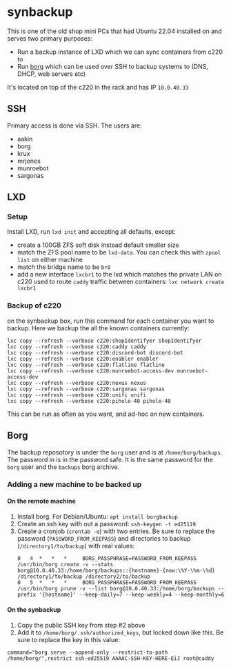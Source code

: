 # synbackup

This is one of the old shop mini PCs that had Ubuntu 22.04 installed on and serves two primary purposes:

* Run a backup instance of LXD which we can sync containers from c220 to 
* Run [borg](https://borgbackup.readthedocs.io) which can be used over SSH to backup systems to (DNS, DHCP, web servers etc)

It's located on top of the c220 in the rack and has IP `10.0.40.33`

## SSH

Primary access is done via SSH. The users are:

* aakin  
* borg  
* krux  
* mrjones  
* munroebot  
* sargonas

## LXD

### Setup

Install LXD, run `lxd init` and accepting all defaults, except:
* create a 100GB ZFS soft disk instead default smaller size
* match the ZFS pool name to be `lxd-data`.  You can check this with `zpool list` on either machine
* match the bridge name to be `br0`
* add a new interface `lxcbr1` to the lxd which matches  the private LAN on c220 used to route `caddy` traffic between containers: `lxc network create lxcbr1`

### Backup of c220

on the synbackup box, run this command for each container you want to backup. Here we backup the all the known containers currently:

```
lxc copy --refresh --verbose c220:shopIdentifyer shopIdentifyer
lxc copy --refresh --verbose c220:caddy caddy
lxc copy --refresh --verbose c220:discord-bot discord-bot
lxc copy --refresh --verbose c220:enabler enabler
lxc copy --refresh --verbose c220:flatline flatline
lxc copy --refresh --verbose c220:munroebot-access-dev munroebot-access-dev
lxc copy --refresh --verbose c220:nexus nexus
lxc copy --refresh --verbose c220:sargonas sargonas
lxc copy --refresh --verbose c220:unifi unifi
lxc copy --refresh --verbose c220:pihole-40 pihole-40
```

This can be run as often as you want, and ad-hoc on new containers.

## Borg

The backup reposotory is under the `borg` user and is at `/home/borg/backups`.  The password in is in the password safe.  It is the same password for the `borg` user and the `backups` borg archive.

### Adding a new machine to be backed up

#### On the remote machine

1. Install borg.  For Debian/Ubuntu: `apt install borgbackup`
2. Create an ssh key with out a password: `ssh-keygen -t ed25119`
3. Create a cronjob (`crontab -e`) with two entries. Be sure to replace the password (`PASSWORD_FROM_KEEPASS`) and directories to backup (`/directory1/to/backup`) with real values:
   ```
   0   4  *   *   *     BORG_PASSPHRASE=PASSWORD_FROM_KEEPASS /usr/bin/borg create -v --stats borg@10.0.40.33:/home/borg/backups::{hostname}-{now:\%Y-\%m-\%d}  /directory1/to/backup /directory2/to/backup
   0   5  *   *   *     BORG_PASSPHRASE=PASSWORD_FROM_KEEPASS /usr/bin/borg prune -v --list borg@10.0.40.33:/home/borg/backups --prefix '{hostname}' --keep-daily=7 --keep-weekly=4 --keep-monthly=6
   ```
   
#### On the synbackup

1. Copy the public SSH key from step #2 above
2. Add it to `/home/borg/.ssh/authorized_keys`, but locked down like this.  Be sure to replace the key in this value:
  ```
  command="borg serve --append-only --restrict-to-path /home/borg/",restrict ssh-ed25519 AAAAC-SSH-KEY-HERE-EiJ root@caddy
  ```
